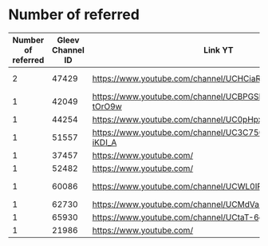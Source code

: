 # Number of referred

| Number of referred | Gleev Channel ID | Link YT | Status | Subscribers YT |
| --- | --- | --- | --- | --- |
| 2 | 47429 | https://www.youtube.com/channel/UCHCiaRsqvtMriZlVxYMP5ig | Opted Out | 1430000 |
| 1 | 42049 | https://www.youtube.com/channel/UCBPGSbZZ-ORdqrt2-tOrO9w | Opted Out | 139000 |
| 1 | 44254 | https://www.youtube.com/channel/UC0pHpxSt_4gd63WylQL0cVQ | Diamond | 1280000 |
| 1 | 51557 | https://www.youtube.com/channel/UC3C7500zgxQCCO4G-iKDI_A | Opted Out | 30500 |
| 1 | 37457 | https://www.youtube.com/ | 0 |  |
| 1 | 52482 | https://www.youtube.com/ | 0 |  |
| 1 | 60086 | https://www.youtube.com/channel/UCWL0IR669cLGCvrs3SoVIyg | Opted Out | 1150 |
| 1 | 62730 | https://www.youtube.com/channel/UCMdVacSOgVTjrRiRU1D1RTg | Gold | 1330000 |
| 1 | 65930 | https://www.youtube.com/channel/UCtaT-6gaLipvni--EcKC19g | Bronze | 476 |
| 1 | 21986 | https://www.youtube.com/ | 0 |  |